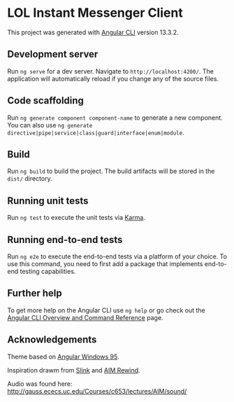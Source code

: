 # LOL Instant Messenger Client

This project was generated with [Angular CLI](https://github.com/angular/angular-cli) version 13.3.2.

## Development server

Run `ng serve` for a dev server. Navigate to `http://localhost:4200/`. The application will automatically reload if you change any of the source files.

## Code scaffolding

Run `ng generate component component-name` to generate a new component. You can also use `ng generate directive|pipe|service|class|guard|interface|enum|module`.

## Build

Run `ng build` to build the project. The build artifacts will be stored in the `dist/` directory.

## Running unit tests

Run `ng test` to execute the unit tests via [Karma](https://karma-runner.github.io).

## Running end-to-end tests

Run `ng e2e` to execute the end-to-end tests via a platform of your choice. To use this command, you need to first add a package that implements end-to-end testing capabilities.

## Further help

To get more help on the Angular CLI use `ng help` or go check out the [Angular CLI Overview and Command Reference](https://angular.io/cli) page.

## Acknowledgements

Theme based on [Angular Windows 95](https://github.com/Nytyr/angular-windows-95/tree/master).

Inspiration drawm from [Slink](https://github.com/broothie/slink.chat/tree/main) and [AIM Rewind](https://aimrewind.com/).

Audio was found here: http://gauss.ececs.uc.edu/Courses/c653/lectures/AIM/sound/
